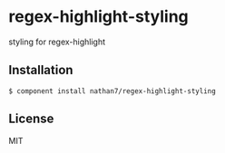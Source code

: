 
# regex-highlight-styling

  styling for regex-highlight

## Installation

    $ component install nathan7/regex-highlight-styling

## License

  MIT
